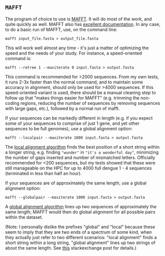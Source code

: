 ## `MAFFT`
The program of choice to use is [MAFFT](http://mafft.cbrc.jp/alignment/software/). It will do most of the work, and quite quickly as well. MAFFT also has [excellent documentation](http://mafft.cbrc.jp/alignment/software/manual/manual.html). In any case, to do a basic run of MAFFT, use, on the command line:

```
mafft input_file.fasta > output_file.fasta
```

This will work well almost any time - it's just a matter of optimizing the speed and the needs of your study. For instance, a speed-oriented command is:
```
mafft --retree 1 --maxiterate 0 input.fasta > output.fasta
```

This command is recommended for >2000 sequences.  From my own tests, it runs 2-3x faster than the normal command, and to maintain some accuracy in alignment, should only be used for >4000 sequences. If this speed-oriented variant is used, there should be a manual cleaning step to follow up that "makes things easier for MAFFT" (e.g. trimming the non-coding regions, reducing the number of sequences by removing sequences with large gaps, etc.), followed by a normal run of mafft.

If your sequences can be markedly different in length (e.g. if you expect some of your sequences to comprise of just 1 gene, and yet other sequences to be full genomes), use a global alignment option:

```
mafft --localpair --maxiterate 1000 input.fasta > output.fasta
```

The [local alignment algorithm](https://en.wikipedia.org/wiki/Needleman%E2%80%93Wunsch_algorithm) finds the best position of a short string within a longer string, e.g. finding `"wunder"` in `"it's a wonderful day"`, minimizing the number of gaps inserted and number of mismatched letters. Officially recommended for <200 sequences, but my tests showed that these were still manageable on the HPC for up to 4000 full dengue 1 - 4 sequences (terminated in less than half an hour).

If your sequences are of approximately the same length, use a global alignment option:

```
mafft --globalpair --maxiterate 1000 input.fasta > output.fasta
```

A [global alignment algorithm](https://en.wikipedia.org/wiki/Smith%E2%80%93Waterman_algorithm) lines up two sequences of approximately the same length; MAFFT would then do global alignment for all possible pairs within the dataset.

(Note: I personally dislike the prefixes "global" and "local" because these seem to imply that they are two ends of a spectrum of some kind, when they actually just refer to two different scenarios: "local alignment" finds a short string within a long string, "global alignment" lines up two strings of about the same length. See [this](https://biology.stackexchange.com/questions/11263/what-is-the-difference-between-local-and-global-sequence-alignments) stackexchange post for details.)
